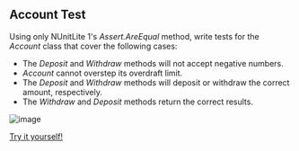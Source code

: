 ## Account Test

Using only NUnitLite 1's _Assert.AreEqual_ method, write tests for the _Account_ class that cover the following cases:

- The _Deposit_ and _Withdraw_ methods will not accept negative numbers.
- _Account_ cannot overstep its overdraft limit.
- The _Deposit_ and _Withdraw_ methods will deposit or withdraw the correct amount, respectively.
- The _Withdraw_ and _Deposit_ methods return the correct results.

![image](https://user-images.githubusercontent.com/15602473/233814019-e3f681b8-f6d2-4745-968b-563e398c11ef.png)

[Try it yourself!](https://www.testdome.com/questions/c-sharp/account-test/96021)
